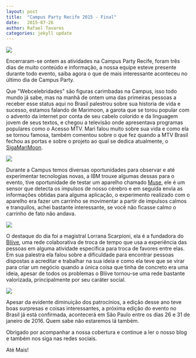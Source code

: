 ```yaml
---
layout: post
title:  "Campus Party Recife 2015 - Final"
date:   2015-07-26 
author: Rafael Tavares
categories: jekyll update
---
```

![](https://raw.githubusercontent.com/recursivejr/recursivejr.github.io/master/images/posts/CPRecife-F1.jpg)

Encerraram-se ontem as atividades na Campus Party Recife, foram três dias de muito conteúdo e informação, a nossa equipe esteve presente durante todo evento, saiba agora o que de mais interessante aconteceu no último dia de Campus Party.

Que "Webcelebridades" são figuras carimbadas na Campus, isso todo mundo já sabe, mas na manhã de ontem uma das primeiras pessoas a receber esse status aqui no Brasil palestrou sobre sua historia de vida e sucesso, estamos falando de Marimoon, a garota que se torou popular com o advento da internet por conta de seu cabelo colorido e da linguagem jovem de seus textos, e chegou a televisão onde apresentava programas populares como o Acesso MTV. Mari falou muito sobre sua vida e como ela se tornou famosa, também comentou sobre o que fez quando a MTV Brasil fechou as portas e sobre o projeto ao qual se dedica atualmente, o [SigaMariMoon].

![](https://raw.githubusercontent.com/recursivejr/recursivejr.github.io/master/images/posts/CPRecife-F2.jpg)

Durante a Campus temos diversas oportunidades para observar e até experimentar tecnologias novas, a IBM trouxe algumas dessas para o evento, tive oportunidade de testar um aparelho chamado [Muse], ele é um sensor que detecta os impulsos de nosso cérebro e em seguida envia as informações obtidas para alguma aplicação, o experimento realizado com o aparelho era fazer um carrinho se movimentar a partir de impulsos calmos e tranquilos, achei bastante interessante, se você não ficasse  calmo o carrinho de fato não andava.

![](https://raw.githubusercontent.com/recursivejr/recursivejr.github.io/master/images/posts/CPRecife-F3.jpg)

O destaque do dia foi a magistral Lorrana Scarpioni, ela é a fundadora do [Bliive], uma rede colaborativa de troca de tempo que usa a experiência das pessoas em alguma atividade especifica para troca de favores entre elas. Em sua palestra ela falou sobre a dificuldade para encontrar pessoas dispostas a acreditar e trabalhar na sua ideia e como ela teve que se virar para criar um negócio quando a única coisa que tinha de concreto era uma ideia, apesar de todos os problemas o Bliive tornou-se uma rede bastante valorizada, principalmente por seu caráter social.  

![](https://raw.githubusercontent.com/recursivejr/recursivejr.github.io/master/images/posts/CPRecife-F4.jpg)


Apesar da evidente diminuição dos patrocínios, a edição desse ano teve boas surpresas e coisas interessantes, a próxima edição do evento no Brasil já está confirmada, acontecerá em São Paulo entre os dias 26 e 31 de janeiro de 2016. Quem sabe não estaremos lá também. 

Obrigado por acompanhar a nossa cobertura e continue a ler o nosso blog e também nos siga nas redes sociais.

Até Mais!

[Bliive]:http://bliive.com/
[Muse]:http://meetmuse.com/
[SigaMariMoon]:https://www.youtube.com/playlist?list=PLJVSxRkg8df3CzsvDPP2FvpcYmxqHhFZG